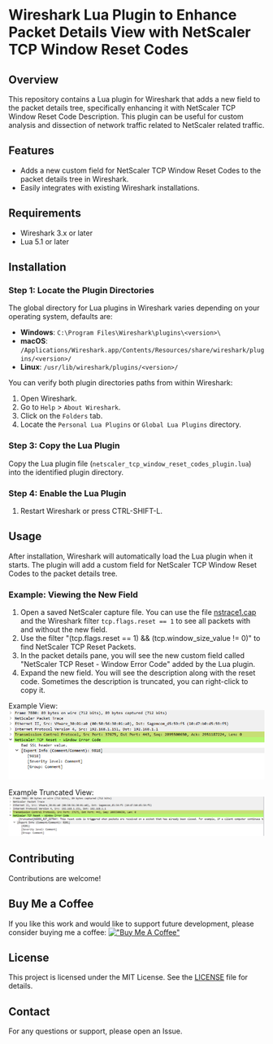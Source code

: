 # Wireshark Lua Plugin to Enhance Packet Details View with NetScaler TCP Window Reset Codes

## Overview

This repository contains a Lua plugin for Wireshark that adds a new field to the packet details tree, specifically enhancing it with NetScaler TCP Window Reset Code Description. This plugin can be useful for custom analysis and dissection of network traffic related to NetScaler related traffic.

## Features

- Adds a new custom field for NetScaler TCP Window Reset Codes to the packet details tree in Wireshark.
- Easily integrates with existing Wireshark installations.

## Requirements

- Wireshark 3.x or later
- Lua 5.1 or later

## Installation

### Step 1: Locate the Plugin Directories

The global directory for Lua plugins in Wireshark varies depending on your operating system, defaults are:

- **Windows**: `C:\Program Files\Wireshark\plugins\<version>\`
- **macOS**: `/Applications/Wireshark.app/Contents/Resources/share/wireshark/plugins/<version>/`
- **Linux**: `/usr/lib/wireshark/plugins/<version>/`

You can verify both plugin directories paths from within Wireshark:

1. Open Wireshark.
2. Go to `Help` > `About Wireshark`.
3. Click on the `Folders` tab.
4. Locate the `Personal Lua Plugins` or `Global Lua Plugins` directory.

### Step 3: Copy the Lua Plugin

Copy the Lua plugin file (`netscaler_tcp_window_reset_codes_plugin.lua`) into the identified plugin directory.

### Step 4: Enable the Lua Plugin

1. Restart Wireshark or press CTRL-SHIFT-L.

## Usage

After installation, Wireshark will automatically load the Lua plugin when it starts. The plugin will add a custom field for NetScaler TCP Window Reset Codes to the packet details tree.

### Example: Viewing the New Field

1. Open a saved NetScaler capture file. You can use the file [nstrace1.cap](example_trace/nstrace1.cap) and the Wireshark filter ``tcp.flags.reset == 1`` to see all packets with and without the new field.
2. Use the filter "(tcp.flags.reset == 1) && (tcp.window_size_value != 0)" to find NetScaler TCP Reset Packets.
3. In the packet details pane, you will see the new custom field called "NetScaler TCP Reset - Window Error Code" added by the Lua plugin.
4. Expand the new field. You will see the description along with the reset code. Sometimes the description is truncated, you can right-click to copy it. 

Example View:
![Example View](images/example.png)

Example Truncated View:
![Example Truncated View](images/example_truncated.png)
## Contributing

Contributions are welcome! 

## Buy Me a Coffee
If you like this work and would like to support future development, please consider buying me a coffee:
[!["Buy Me A Coffee"](https://www.buymeacoffee.com/assets/img/custom_images/orange_img.png)](https://www.buymeacoffee.com/abskulaity)

## License

This project is licensed under the MIT License. See the [LICENSE](LICENSE.txt) file for details.

## Contact

For any questions or support, please open an Issue.